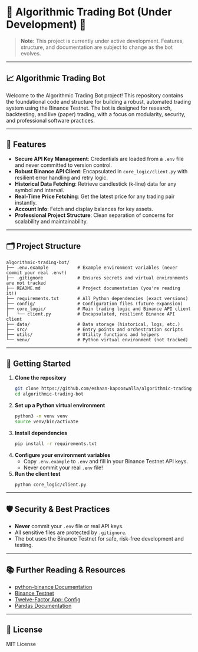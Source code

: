 # 🚧 Algorithmic Trading Bot (Under Development) 🚧

> **Note:** This project is currently under active development. Features, structure, and documentation are subject to change as the bot evolves.

---

## 📈 Algorithmic Trading Bot

Welcome to the Algorithmic Trading Bot project! This repository contains the foundational code and structure for building a robust, automated trading system using the Binance Testnet. The bot is designed for research, backtesting, and live (paper) trading, with a focus on modularity, security, and professional software practices.

---

## 🌟 Features
- **Secure API Key Management**: Credentials are loaded from a `.env` file and never committed to version control.
- **Robust Binance API Client**: Encapsulated in `core_logic/client.py` with resilient error handling and retry logic.
- **Historical Data Fetching**: Retrieve candlestick (k-line) data for any symbol and interval.
- **Real-Time Price Fetching**: Get the latest price for any trading pair instantly.
- **Account Info**: Fetch and display balances for key assets.
- **Professional Project Structure**: Clean separation of concerns for scalability and maintainability.

---

## 🗂️ Project Structure
```
algorithmic-trading-bot/
├── .env.example           # Example environment variables (never commit your real .env!)
├── .gitignore             # Ensures secrets and virtual environments are not tracked
├── README.md              # Project documentation (you're reading it!)
├── requirements.txt       # All Python dependencies (exact versions)
├── config/                # Configuration files (future expansion)
├── core_logic/            # Main trading logic and Binance API client
│   └── client.py          # Encapsulated, resilient Binance API client
├── data/                  # Data storage (historical, logs, etc.)
├── src/                   # Entry points and orchestration scripts
├── utils/                 # Utility functions and helpers
└── venv/                  # Python virtual environment (not tracked)
```

---

## 🚀 Getting Started

1. **Clone the repository**
   ```sh
   git clone https://github.com/eshaan-kapooswalla/algorithmic-trading-bot-.git
   cd algorithmic-trading-bot
   ```
2. **Set up a Python virtual environment**
   ```sh
   python3 -m venv venv
   source venv/bin/activate
   ```
3. **Install dependencies**
   ```sh
   pip install -r requirements.txt
   ```
4. **Configure your environment variables**
   - Copy `.env.example` to `.env` and fill in your Binance Testnet API keys.
   - Never commit your real `.env` file!
5. **Run the client test**
   ```sh
   python core_logic/client.py
   ```

---

## 🛡️ Security & Best Practices
- **Never** commit your `.env` file or real API keys.
- All sensitive files are protected by `.gitignore`.
- The bot uses the Binance Testnet for safe, risk-free development and testing.

---

## 📚 Further Reading & Resources
- [python-binance Documentation](https://python-binance.readthedocs.io/en/latest/)
- [Binance Testnet](https://testnet.binance.vision/)
- [Twelve-Factor App: Config](https://12factor.net/config)
- [Pandas Documentation](https://pandas.pydata.org/docs/)

---

## 📝 License
MIT License 